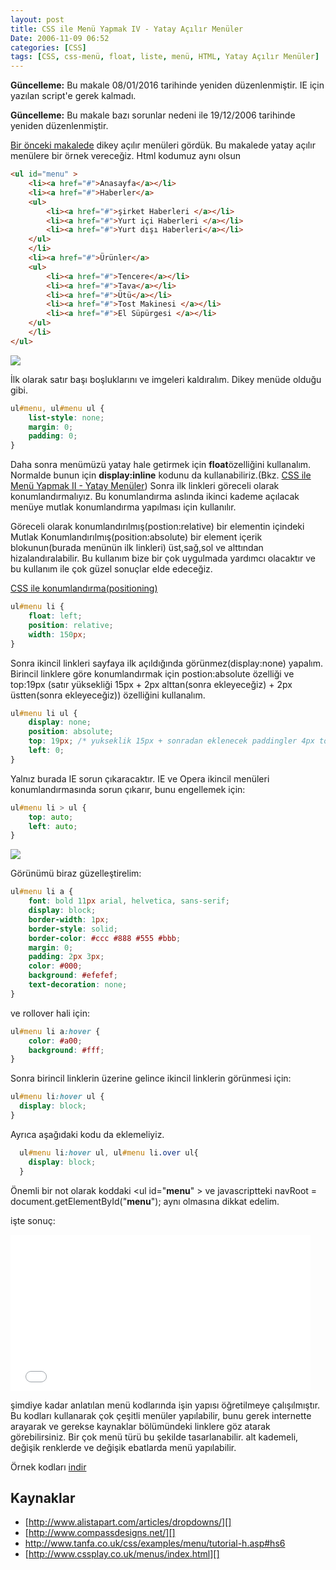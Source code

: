 ```yaml
---
layout: post
title: CSS ile Menü Yapmak IV - Yatay Açılır Menüler
Date: 2006-11-09 06:52
categories: [CSS]
tags: [CSS, css-menü, float, liste, menü, HTML, Yatay Açılır Menüler]
---
```


**Güncelleme:** Bu makale 08/01/2016 tarihinde yeniden düzenlenmiştir. IE için yazılan script'e gerek kalmadı.

**Güncelleme:** Bu makale bazı sorunlar nedeni ile 19/12/2006 tarihinde
yeniden düzenlenmiştir.

[Bir önceki makalede][] dikey açılır menüleri gördük. Bu makalede yatay
açılır menülere bir örnek vereceğiz. Html kodumuz aynı olsun

```html
<ul id="menu" >
    <li><a href="#">Anasayfa</a></li>
    <li><a href="#">Haberler</a>
    <ul>
        <li><a href="#">şirket Haberleri </a></li>
        <li><a href="#">Yurt içi Haberleri </a></li>
        <li><a href="#">Yurt dışı Haberleri</a></li>
    </ul>
    </li>
    <li><a href="#">Ürünler</a>
    <ul>
        <li><a href="#">Tencere</a></li>
        <li><a href="#">Tava</a></li>
        <li><a href="#">Ütü</a></li>
        <li><a href="#">Tost Makinesi </a></li>
        <li><a href="#">El Süpürgesi </a></li>
    </ul>
    </li>
</ul>
```

![][100]

İlk olarak satır başı boşluklarını ve imgeleri kaldıralım. Dikey menüde
olduğu gibi.

```css
ul#menu, ul#menu ul {
    list-style: none;
    margin: 0;
    padding: 0;
}
```

Daha sonra menümüzü yatay hale getirmek için **float**özelliğini
kullanalım. Normalde bunun için **display:inline** kodunu da
kullanabiliriz.(Bkz. [CSS ile Menü Yapmak II - Yatay Menüler][]) Sonra
ilk linkleri göreceli olarak konumlandırmalıyız. Bu konumlandırma
aslında ikinci kademe açılacak menüye mutlak konumlandırma yapılması
için kullanılır.

Göreceli olarak konumlandırılmış(postion:relative) bir elementin
içindeki Mutlak Konumlandırılmış(position:absolute) bir element içerik
blokunun(burada menünün ilk linkleri) üst,sağ,sol ve alttından
hizalandıralabilir. Bu kullanım bize bir çok uygulmada yardımcı
olacaktır ve bu kullanım ile çok güzel sonuçlar elde edeceğiz.

[CSS ile konumlandırma(positioning)][]

```css
ul#menu li {
    float: left;
    position: relative;
    width: 150px;
}
```

Sonra ikincil linkleri sayfaya ilk açıldığında görünmez(display:none)
yapalım. Birincil linklere göre konumlandırmak için postion:absolute
özelliği ve top:19px (satır yüksekliği 15px + 2px alttan(sonra
ekleyeceğiz) + 2px üstten(sonra ekleyeceğiz)) özelliğini kullanalım.

```css
ul#menu li ul {
    display: none;
    position: absolute;
    top: 19px; /* yukseklik 15px + sonradan eklenecek paddingler 4px toplam 19px */
    left: 0;
}
```

Yalnız burada IE sorun çıkaracaktır. IE ve Opera ikincil menüleri
konumlandırmasında sorun çıkarır, bunu engellemek için:

```css
ul#menu li > ul {
    top: auto;
    left: auto;
}
```

![][1]

Görünümü biraz güzelleştirelim:

```css
ul#menu li a {
    font: bold 11px arial, helvetica, sans-serif;
    display: block;
    border-width: 1px;
    border-style: solid;
    border-color: #ccc #888 #555 #bbb;
    margin: 0;
    padding: 2px 3px;
    color: #000;
    background: #efefef;
    text-decoration: none;
}
```

ve rollover hali için:

```css
ul#menu li a:hover {
    color: #a00;
    background: #fff;
}
```

Sonra birincil linklerin üzerine gelince ikincil linklerin görünmesi
için:

```css
ul#menu li:hover ul {
  display: block;
}
```

Ayrıca aşağıdaki kodu da eklemeliyiz.

```css
  ul#menu li:hover ul, ul#menu li.over ul{
    display: block;
  }
```

Önemli bir not olarak koddaki <ul id="**menu**" \> ve javascriptteki navRoot = document.getElementById("**menu**"); aynı olmasına dikkat edelim.

işte sonuç:

<iframe src="/dokumanlar/menu4.htm" width="480" height="250" frameborder="0" scrolling="auto"></iframe>

şimdiye kadar anlatılan menü kodlarında işin yapısı öğretilmeye
çalışılmıştır. Bu kodları kullanarak çok çeşitli menüler yapılabilir,
bunu gerek internette arayarak ve gerekse kaynaklar bölümündeki linklere
göz atarak görebilirsiniz. Bir çok menü türü bu şekilde tasarlanabilir.
alt kademeli, değişik renklerde ve değişik ebatlarda menü yapılabilir.

Örnek kodları [indir][]

## Kaynaklar

-   [http://www.alistapart.com/articles/dropdowns/][]
-   [http://www.compassdesigns.net/][]
-   http://www.tanfa.co.uk/css/examples/menu/tutorial-h.asp#hs6
-   [http://www.cssplay.co.uk/menus/index.html][]

  [Bir önceki makalede]: http://fatihhayrioglu.com/?p=216
  [100]: /images/menu3_resim1.gif
  [CSS ile Menü Yapmak II - Yatay Menüler]: http://fatihhayrioglu.com/?p=211
  [CSS ile konumlandırma(positioning)]: http://fatihhayrioglu.com/?p=151
  [1]: /images/menu4_resim2.gif
  [indir]: /dokumanlar/menu4yeni.zip
  [http://www.alistapart.com/articles/dropdowns/]: http://www.alistapart.com/articles/dropdowns/
  [http://www.compassdesigns.net/]: http://www.compassdesigns.net/tutorials/joomla-tutorials/css-drop-down-menu.html
  [http://www.cssplay.co.uk/menus/index.html]: http://www.cssplay.co.uk/menus/index.html
